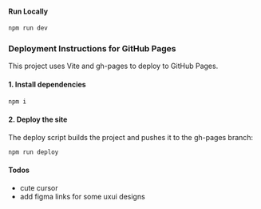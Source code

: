 #### Run Locally

```bash
npm run dev
```

### Deployment Instructions for GitHub Pages

This project uses Vite and gh-pages to deploy to GitHub Pages.

#### 1. Install dependencies

```bash
npm i
```

#### 2. Deploy the site

The deploy script builds the project and pushes it to the gh-pages branch:

```bash
npm run deploy
```

#### Todos

- cute cursor
- add figma links for some uxui designs
